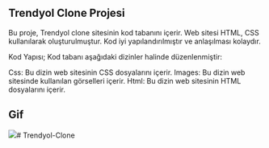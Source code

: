 ## Trendyol Clone Projesi

Bu proje, Trendyol clone sitesinin kod tabanını içerir. 
Web sitesi HTML, CSS kullanılarak oluşturulmuştur. Kod iyi yapılandırılmıştır ve anlaşılması kolaydır.

Kod Yapısı;
Kod tabanı aşağıdaki dizinler halinde düzenlenmiştir:

Css: Bu dizin web sitesinin CSS dosyalarını içerir. 
Images: Bu dizin web sitesinde kullanılan görselleri içerir. 
Html: Bu dizin web sitesinin HTML dosyalarını içerir.

## Gif

<img src="trendyol.gif" />#   T r e n d y o l - C l o n e  
 